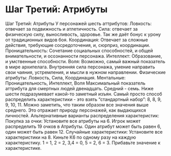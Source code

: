 # Шаг Третий: Атрибуты

Шаг Третий: Атрибуты У персонажей шесть аттрибутов: Ловкость: отвечает за подвижность и атлетичность. Сила: отвечает за физическую силу, выносливость, здоровье. Так же даёт бонус к урону от традиционных видов боя. Координация: Отвечает за сложные действия, требующие сосредоточения, и, сюрприз, координации. Проницательность: Сочетание социальных способностей, и общей внимательности, и осознанности персонажа. Интеллект: Образование, и умственные способности. Воля: Возможно, самый важный показатель в мире архипелага. Внутренняя сила персонажа, умение направить свои чаяния, устремления, и мысли в нужном направлении. Физические атрибуты: Ловкость, Сила, Координация. Ментальные: Проницательность, Интеллект, Воля Максимальный показатель аттрибута для смертных людей двенадцать. Средний \- семь. Ниже шести подразумевает какой-то заметный изъян. Самый просто способ распределить характеристики \- это взять “стандартный набор”: 8, 8, 9, 9, 10, 11. Можно заметить, что таким образом все значения выше среднего. Это отражает природу персонажей, как выдающихся личностей. Альтернативные варианты распределения характеристик: Покупка за очки: Установите все атрибуты на 6\. Игрок может распределить 19 очков в Атрибуты. Один атрибут может быть равен 6, один может быть равен 12\. Случайные характеристики: Установите все характеристики на 8\. Киньте К6 по одному разу на каждую характеристику. 1 = 1, 2 = 2, 3,4 = 0, 5 = 2, 6 = 3. Прибавьте значение к характеристике.
